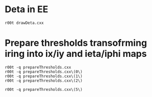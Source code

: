 Deta in EE
====

    r00t drawDeta.cxx

Prepare thresholds transofrming iring into ix/iy and ieta/iphi maps
====

    r00t -q prepareThresholds.cxx
    r00t -q prepareThresholds.cxx\(0\)
    r00t -q prepareThresholds.cxx\(1\)
    r00t -q prepareThresholds.cxx\(2\)

    r00t -q prepareThresholds.cxx\(5\)


